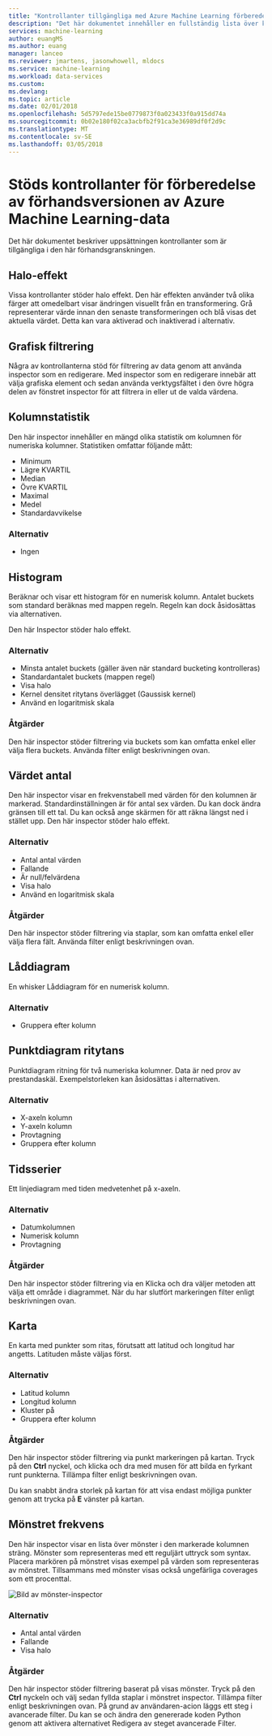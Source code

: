 ```yaml
---
title: "Kontrollanter tillgängliga med Azure Machine Learning förberedelse av Data som stöds | Microsoft Docs"
description: "Det här dokumentet innehåller en fullständig lista över kontrollanter som är tillgängliga för Azure Machine Learning förberedelse av data"
services: machine-learning
author: euangMS
ms.author: euang
manager: lanceo
ms.reviewer: jmartens, jasonwhowell, mldocs
ms.service: machine-learning
ms.workload: data-services
ms.custom: 
ms.devlang: 
ms.topic: article
ms.date: 02/01/2018
ms.openlocfilehash: 5d5797ede15be0779873f0a023433f0a915dd74a
ms.sourcegitcommit: 0b02e180f02ca3acbfb2f91ca3e36989df0f2d9c
ms.translationtype: MT
ms.contentlocale: sv-SE
ms.lasthandoff: 03/05/2018
---
```

# <a name="supported-inspectors-for-the-azure-machine-learning-data-preparation-preview"></a>Stöds kontrollanter för förberedelse av förhandsversionen av Azure Machine Learning-data
Det här dokumentet beskriver uppsättningen kontrollanter som är tillgängliga i den här förhandsgranskningen.

## <a name="the-halo-effect"></a>Halo-effekt 
Vissa kontrollanter stöder halo effekt. Den här effekten använder två olika färger att omedelbart visar ändringen visuellt från en transformering. Grå representerar värde innan den senaste transformeringen och blå visas det aktuella värdet. Detta kan vara aktiverad och inaktiverad i alternativ.

## <a name="graphical-filtering"></a>Grafisk filtrering 
Några av kontrollanterna stöd för filtrering av data genom att använda inspector som en redigerare. Med inspector som en redigerare innebär att välja grafiska element och sedan använda verktygsfältet i den övre högra delen av fönstret inspector för att filtrera in eller ut de valda värdena. 

## <a name="column-statistics"></a>Kolumnstatistik
Den här inspector innehåller en mängd olika statistik om kolumnen för numeriska kolumner. Statistiken omfattar följande mått: 
- Minimum
- Lägre KVARTIL
- Median
- Övre KVARTIL
- Maximal
- Medel
- Standardavvikelse


### <a name="options"></a>Alternativ 
- Ingen

## <a name="histogram"></a>Histogram 
Beräknar och visar ett histogram för en numerisk kolumn. Antalet buckets som standard beräknas med mappen regeln. Regeln kan dock åsidosättas via alternativen.

Den här Inspector stöder halo effekt.


### <a name="options"></a>Alternativ
- Minsta antalet buckets (gäller även när standard bucketing kontrolleras)
- Standardantalet buckets (mappen regel) 
- Visa halo
- Kernel densitet ritytans överlägget (Gaussisk kernel) 
- Använd en logaritmisk skala


### <a name="actions"></a>Åtgärder
Den här inspector stöder filtrering via buckets som kan omfatta enkel eller välja flera buckets. Använda filter enligt beskrivningen ovan.

## <a name="value-counts"></a>Värdet antal
Den här inspector visar en frekvenstabell med värden för den kolumnen är markerad. Standardinställningen är för antal sex värden. Du kan dock ändra gränsen till ett tal. Du kan också ange skärmen för att räkna längst ned i stället upp. Den här inspector stöder halo effekt.

### <a name="options"></a>Alternativ 
- Antal antal värden
- Fallande
- Är null/felvärdena
- Visa halo
- Använd en logaritmisk skala


### <a name="actions"></a>Åtgärder 
Den här inspector stöder filtrering via staplar, som kan omfatta enkel eller välja flera fält. Använda filter enligt beskrivningen ovan.

## <a name="box-plot"></a>Låddiagram 
En whisker Låddiagram för en numerisk kolumn.

### <a name="options"></a>Alternativ 
- Gruppera efter kolumn

## <a name="scatter-plot"></a>Punktdiagram ritytans
Punktdiagram ritning för två numeriska kolumner. Data är ned prov av prestandaskäl. Exempelstorleken kan åsidosättas i alternativen.

### <a name="options"></a>Alternativ  
- X-axeln kolumn
- Y-axeln kolumn
- Provtagning
- Gruppera efter kolumn


## <a name="time-series"></a>Tidsserier
Ett linjediagram med tiden medvetenhet på x-axeln.

### <a name="options"></a>Alternativ
- Datumkolumnen
- Numerisk kolumn
- Provtagning


### <a name="actions"></a>Åtgärder
Den här inspector stöder filtrering via en Klicka och dra väljer metoden att välja ett område i diagrammet. När du har slutfört markeringen filter enligt beskrivningen ovan.


## <a name="map"></a>Karta 
En karta med punkter som ritas, förutsatt att latitud och longitud har angetts. Latituden måste väljas först.

### <a name="options"></a>Alternativ
- Latitud kolumn
- Longitud kolumn
- Kluster på
- Gruppera efter kolumn


### <a name="actions"></a>Åtgärder
Den här inspector stöder filtrering via punkt markeringen på kartan. Tryck på den **Ctrl** nyckel, och klicka och dra med musen för att bilda en fyrkant runt punkterna. Tillämpa filter enligt beskrivningen ovan.

Du kan snabbt ändra storlek på kartan för att visa endast möjliga punkter genom att trycka på **E** vänster på kartan.


## <a name="pattern-frequency"></a>Mönstret frekvens 

Den här inspector visar en lista över mönster i den markerade kolumnen sträng. Mönster som representeras med ett reguljärt uttryck som syntax. Placera markören på mönstret visas exempel på värden som representeras av mönstret. Tillsammans med mönster visas också ungefärliga coverages som ett procenttal.

![Bild av mönster-inspector](media/data-prep-appendix4-supported-inspectors/PatternInspectorProductNumber.png)

### <a name="options"></a>Alternativ
- Antal antal värden
- Fallande
- Visa halo

### <a name="actions"></a>Åtgärder
Den här inspector stöder filtrering baserat på visas mönster. Tryck på den **Ctrl** nyckeln och välj sedan fyllda staplar i mönstret inspector. Tillämpa filter enligt beskrivningen ovan. På grund av användaren-acion läggs ett steg i avancerade filter. Du kan se och ändra den genererade koden Python genom att aktivera alternativet Redigera av steget avancerade Filter.
